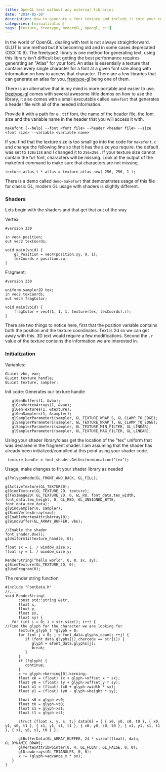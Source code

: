 ```yaml
---
title: OpenGL text without any external libraries
date: '2014-05-30'
description: How to generate a font texture and include it into your code
categories: [visualization]
tags: [texture, freetype, modernGL, opengl, c++]
---
```


In the world of OpenGL, dealing with text is not always straightforward. GLUT is one method but it's becoming old and in some cases deprecated (OSX 10.9). The freetype2 library is one method for generating text, using this library isn't difficult but getting the best performance requires generating an "Atlas" for your font. An atlas is essentially a texture that contains every single character for a font at a given font size along with information on how to access that character. There are a few libraries that can generate an atlas for you, [freetype-gl](https://github.com/rougier/freetype-gl) being one of them. 

There is an alternative that in my mind is more portable and easier to use. [freetype-gl](https://github.com/rougier/freetype-gl) comes with several awesome little demos on how to use the library, it also comes with a small executable called `makefont` that generates a header file with all of the needed information. 

Provide it with a path for a `.ttf` font, the name of the header file, the font size and the variable name in the header that you will access it with. 

~~~
makefont [--help] --font <font file> --header <header file> --size <font size> --variable <variable name>
~~~

If you find that the texture size is too small go into the code for `makefont.c` and change the following line so that it has the size you require. the default was set to `128x128` and I changed it to `256x256` . If your texture size cannot contain the full font, characters will be missing. Look at the output of the makefont command to make sure that characters are not missing. 

~~~
texture_atlas_t * atlas = texture_atlas_new( 256, 256, 1 );
~~~



There is a demo called `demo-makefont` that demonstrates usage of this file for classic GL, modern GL usage with shaders is slightly different. 

### Shaders

Lets begin with the shaders and that get that out of the way

Vertex:

~~~
#version 330

in vec4 position;
out vec2 texCoords;

void main(void) {
    gl_Position = vec4(position.xy, 0, 1);
    texCoords = position.zw;
}
~~~

Fragment:

~~~
#version 330

uniform sampler2D tex;
in vec2 texCoords;
out vec4 fragColor;

void main(void) {
    fragColor = vec4(1, 1, 1, texture(tex, texCoords).r);
}
~~~

There are two things to notice here, first that the position variable contains both the position and the texture coordinates. Text is 2d so we can get away with this. 3D text would require a few modifications. Second the `.r` value of the texture contains the information we are interested in.


### Initialization

Variables:

~~~
GLuint vbo, vao;
GLuint texture_handle;
GLuint texture, sampler;
~~~

Init code: Generates our texture handle

~~~
   glGenBuffers(1, &vbo);
   glGenVertexArrays(1, &vao);
   glGenTextures(1, &texture);
   glGenSamplers(1, &sampler);
   glSamplerParameteri(sampler, GL_TEXTURE_WRAP_S, GL_CLAMP_TO_EDGE);
   glSamplerParameteri(sampler, GL_TEXTURE_WRAP_T, GL_CLAMP_TO_EDGE);
   glSamplerParameteri(sampler, GL_TEXTURE_MIN_FILTER, GL_LINEAR);
   glSamplerParameteri(sampler, GL_TEXTURE_MAG_FILTER, GL_LINEAR);
~~~

Using your shader library/class get the location of the "tex" uniform that was declared in the fragment shader.
I am assuming that the shader has already been initialized/compiled at this point using your shader code. 

~~~
 texture_handle = font_shader.GetUniformLocation("tex");
~~~

Usage, make changes to fit your shader library as needed

~~~
glPolygonMode(GL_FRONT_AND_BACK, GL_FILL);

glActiveTexture(GL_TEXTURE0);
glBindTexture(GL_TEXTURE_2D, texture);
glTexImage2D( GL_TEXTURE_2D, 0, GL_R8, font_data.tex_width, font_data.tex_height, 0, GL_RED, GL_UNSIGNED_BYTE, font_data.tex_data);
glBindSampler(0, sampler);
glBindVertexArray(vao);
glEnableVertexAttribArray(0);
glBindBuffer(GL_ARRAY_BUFFER, vbo);

//Enable the shader
font_shader.Use();
glUniform1i(texture_handle, 0);

float sx = 1. / window_size.x;
float sy = 1. / window_size.y;

RenderString("hello world", 0, 0, sx, sy);
glBindTexture(GL_TEXTURE_2D, 0);
glUseProgram(0);
~~~

The render string function 

~~~
#include "FontData.h"
//...
void RenderString(
      const std::string &str,
      float x,
      float y,
      float sx,
      float sy) {
   for (int i = 0; i < str.size(); i++) {
//Find the glyph for the character we are looking for
      texture_glyph_t *glyph = 0;
      for (int j = 0; j < font_data.glyphs_count; ++j) {
         if (font_data.glyphs[j].charcode == str[i]) {
            glyph = &font_data.glyphs[j];
            break;
         }
      }
      if (!glyph) {
         continue;
      }
      x += glyph->kerning[0].kerning;
      float x0 = (float) (x + glyph->offset_x * sx);
      float y0 = (float) (y + glyph->offset_y * sy);
      float x1 = (float) (x0 + glyph->width * sx);
      float y1 = (float) (y0 - glyph->height * sy);

      float s0 = glyph->s0;
      float t0 = glyph->t0;
      float s1 = glyph->s1;
      float t1 = glyph->t1;

      struct {float x, y, s, t;} data[6] = { { x0, y0, s0, t0 }, { x0, y1, s0, t1 }, { x1, y1, s1, t1 }, { x0, y0, s0, t0 }, { x1, y1, s1, t1 }, { x1, y0, s1, t0 } };

      glBufferData(GL_ARRAY_BUFFER, 24 * sizeof(float), data, GL_DYNAMIC_DRAW);
      glVertexAttribPointer(0, 4, GL_FLOAT, GL_FALSE, 0, 0);
      glDrawArrays(GL_TRIANGLES, 0, 6);
      x += (glyph->advance_x * sx);
   }
}
~~~
